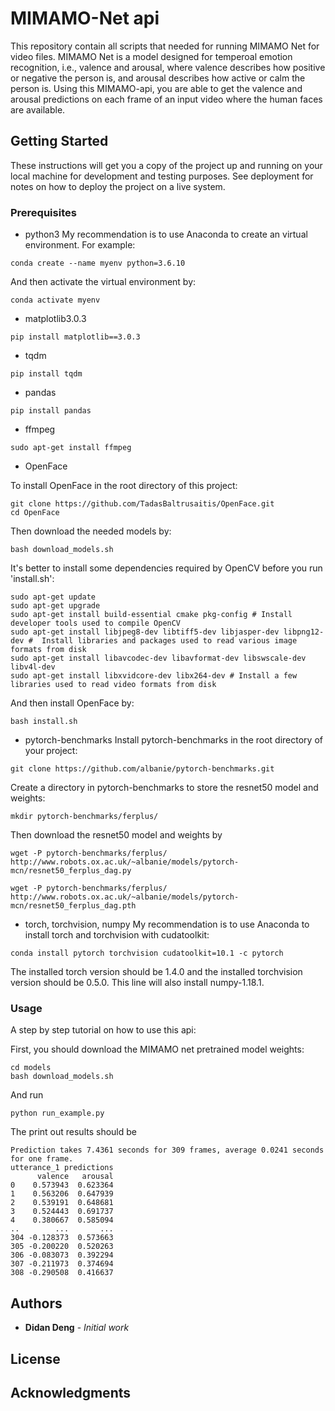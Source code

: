 # MIMAMO-Net api

This repository contain all scripts that needed for running MIMAMO Net for video files. MIMAMO Net is a model designed for temperoal emotion recognition, i.e., valence and arousal, where valence describes how positive or negative the person is, and arousal describes how active or calm the person is. Using this MIMAMO-api, you are able to get the valence and arousal predictions on each frame of an input video where the human faces are available.

## Getting Started

These instructions will get you a copy of the project up and running on your local machine for development and testing purposes. See deployment for notes on how to deploy the project on a live system.

### Prerequisites

- python3
My recommendation is to use Anaconda to create an virtual environment. For example:
```
conda create --name myenv python=3.6.10
```
And then activate the virtual environment by:
```
conda activate myenv
```
- matplotlib3.0.3
```
pip install matplotlib==3.0.3
```
- tqdm
```
pip install tqdm
```
- pandas
```
pip install pandas
```
- ffmpeg
```
sudo apt-get install ffmpeg 
```
- OpenFace

To install OpenFace in the root directory of this project:
```
git clone https://github.com/TadasBaltrusaitis/OpenFace.git
cd OpenFace
```
Then download the needed models by:
```
bash download_models.sh
```
It's better to install some dependencies required by OpenCV before you run 'install.sh':
```
sudo apt-get update
sudo apt-get upgrade
sudo apt-get install build-essential cmake pkg-config # Install developer tools used to compile OpenCV
sudo apt-get install libjpeg8-dev libtiff5-dev libjasper-dev libpng12-dev #  Install libraries and packages used to read various image formats from disk
sudo apt-get install libavcodec-dev libavformat-dev libswscale-dev libv4l-dev
sudo apt-get install libxvidcore-dev libx264-dev # Install a few libraries used to read video formats from disk
```
And then install OpenFace by:
```
bash install.sh
```
- pytorch-benchmarks
Install pytorch-benchmarks in the root directory of your project:
```
git clone https://github.com/albanie/pytorch-benchmarks.git
```
Create a directory in pytorch-benchmarks to store the resnet50 model and weights:
```
mkdir pytorch-benchmarks/ferplus/
```
Then download the resnet50 model and weights by
```
wget -P pytorch-benchmarks/ferplus/ http://www.robots.ox.ac.uk/~albanie/models/pytorch-mcn/resnet50_ferplus_dag.py

wget -P pytorch-benchmarks/ferplus/ http://www.robots.ox.ac.uk/~albanie/models/pytorch-mcn/resnet50_ferplus_dag.pth 
```
- torch, torchvision, numpy
My recommendation is to use Anaconda to install torch and torchvision with cudatoolkit:
```
conda install pytorch torchvision cudatoolkit=10.1 -c pytorch
```
The installed torch version should be 1.4.0 and the installed torchvision version should be 0.5.0. This line will also install numpy-1.18.1.

### Usage

A step by step tutorial on how to use this api:

First, you should download the MIMAMO net pretrained model weights:

```
cd models
bash download_models.sh
```

And run

```
python run_example.py
```
The print out results should be
```
Prediction takes 7.4361 seconds for 309 frames, average 0.0241 seconds for one frame.
utterance_1 predictions
      valence   arousal
0    0.573943  0.623364
1    0.563206  0.647939
2    0.539191  0.648681
3    0.524443  0.691737
4    0.380667  0.585094
..        ...       ...
304 -0.128373  0.573663
305 -0.200220  0.520263
306 -0.083073  0.392294
307 -0.211973  0.374694
308 -0.290508  0.416637
```


## Authors

* **Didan Deng** - *Initial work* 
## License

## Acknowledgments



